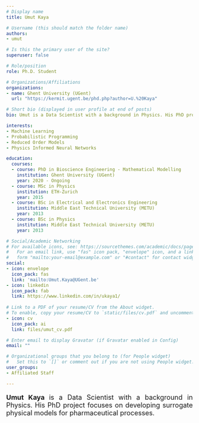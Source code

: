 ```yaml
---
# Display name
title: Umut Kaya

# Username (this should match the folder name)
authors:
- umut

# Is this the primary user of the site?
superuser: false

# Role/position
role: Ph.D. Student

# Organizations/Affiliations
organizations:
- name: Ghent University (UGent)
  url: "https://kermit.ugent.be/phd.php?author=U.%20Kaya"

# Short bio (displayed in user profile at end of posts)
bio: Umut is a Data Scientist with a background in Physics. His PhD project focuses on developing surrogate physical models for pharmaceutical processes.

interests:
- Machine Learning
- Probabilistic Programming
- Reduced Order Models
- Physics Informed Neural Networks

education:
  courses:
  - course: PhD in Bioscience Engineering - Mathematical Modelling
    institution: Ghent University (UGent)
    year: 2020 - Ongoing
  - course: MSc in Physics
    institution: ETH-Zurich
    year: 2015
  - course: BSc in Electrical and Electronics Engineering
    institution: Middle East Technical University (METU)
    year: 2013
  - course: BSc in Physics
    institution: Middle East Technical University (METU)
    year: 2013

# Social/Academic Networking
# For available icons, see: https://sourcethemes.com/academic/docs/page-builder/#icons
#   For an email link, use "fas" icon pack, "envelope" icon, and a link in the
#   form "mailto:your-email@example.com" or "#contact" for contact widget.
social:
- icon: envelope
  icon_pack: fas
  link: 'mailto:Umut.Kaya@UGent.be'
- icon: linkedin
  icon_pack: fab
  link: https://www.linkedin.com/in/ukaya1/
  
# Link to a PDF of your resume/CV from the About widget.
# To enable, copy your resume/CV to `static/files/cv.pdf` and uncomment the lines below.
- icon: cv
  icon_pack: ai
  link: files/umut_cv.pdf

# Enter email to display Gravatar (if Gravatar enabled in Config)
email: ""

# Organizational groups that you belong to (for People widget)
#   Set this to `[]` or comment out if you are not using People widget.
user_groups:
- Affiliated Staff

---
```


<p align="justify" style="font-size:18px;"><b> Umut Kaya </b> is a Data Scientist with a background in Physics. His PhD project focuses on developing surrogate physical models for pharmaceutical processes. </p> 